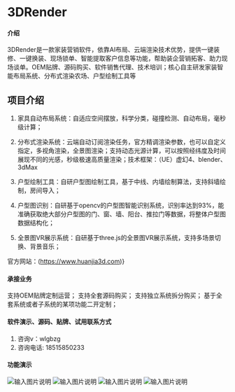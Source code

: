 # 3DRender

#### 介绍
3DRender是一款家装营销软件，依靠AI布局、云端渲染技术优势，提供一键装修、一键换装、现场锁单、智能提取客户信息等功能，帮助装企营销拓客、助力现场谈单。OEM贴牌、源码购买、软件销售代理、技术培训；核心自主研发家装智能布局系统、分布式渲染农场、户型绘制工具等

## 项目介绍

1. 家具自动布局系统：自适应空间摆放，科学分类，碰撞检测、自动布局，毫秒级计算；

2. 分布式渲染系统：云端自动订阅渲染任务，官方精调渲染参数，也可以自定义指定，多视角渲染，全景图渲染；支持动态光源计算，可以按照经纬度及时间展现不同的光感，秒级极速高质量渲染；技术框架：（UE）虚幻4、blender、3dMax

3. 户型绘制工具：自研户型图绘制工具，基于中线、内墙绘制算法，支持斜墙绘制，房间导入；

4. 户型图识别：自研基于opencv的户型图智能识别系统，识别率达到93%，能准确获取绝大部分户型图的门、窗、墙、阳台、推拉门等数据，将整体户型图数据结构化；

5. 全景图VR展示系统：自研基于three.js的全景图VR展示系统，支持多场景切换、背景音乐；

官方网站：(https://www.huanjia3d.com)}

#### 承接业务

支持OEM贴牌定制运营；
支持全套源码购买；
支持独立系统拆分购买；
基于全套系统或者子系统的某项功能二开定制；

#### 软件演示、源码、贴牌、试用联系方式

1.  咨询v：wlgbzg
2.  咨询电话: 18515850233

#### 功能演示
![输入图片说明](img/Screenshot_20220915_155015_com.hj.hjapp.jpg)
![输入图片说明](img/%E9%80%89%E6%8B%A9%E9%A3%8E%E6%A0%BC.png)
![输入图片说明](img/Screenshot_20220919_184101_com.hj.hjapp.jpg)
![输入图片说明](img/Screenshot_20220919_183543_com.hj.hjapp.jpg)
